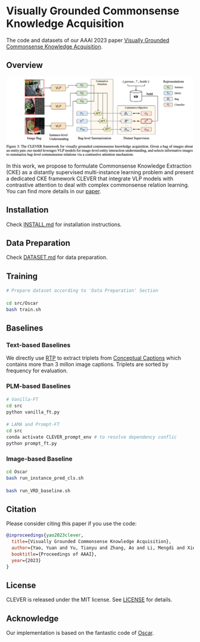 # Visually Grounded Commonsense Knowledge Acquisition

The code and datasets of our AAAI 2023 paper [Visually Grounded Commonsense Knowledge Acquisition](https://not_available_yet).

## Overview

![CLEVER Framework](figs/framework.jpg)

In this work, we propose to formulate Commonsense Knowledge Extraction (CKE) as a distantly supervised multi-instance learning problem and present a dedicated CKE framework CLEVER that integrate VLP models with contrastive attention to deal with complex commonsense relation learning. You can find more details in our [paper](https://not_available_yet).


## Installation

Check [INSTALL.md](INSTALL.md) for installation instructions.

## Data Preparation

Check [DATASET.md](DATASET.md) for data preparation.

## Training

```sh
# Prepare dataset according to 'Data Preparation' Section

cd src/Oscar
bash train.sh
```

## Baselines

### Text-based Baselines

We directly use [RTP](https://nlp.stanford.edu/software/scenegraph-parser.shtml) to extract triplets from [Conceptual Captions](https://github.com/google-research-datasets/conceptual-captions) which contains more than 3 millon image captions. Triplets are sorted by frequency for evaluation.

### PLM-based Baselines

```sh
# Vanilla-FT
cd src
python vanilla_ft.py

# LAMA and Prompt-FT
cd src
conda activate CLEVER_prompt_env # to resolve dependency conflic
python prompt_ft.py
```

### Image-based Baseline

```sh
cd Oscar
bash run_instance_pred_cls.sh

bash run_VRD_baseline.sh
```

## Citation

Please consider citing this paper if you use the code:

```bib
@inproceedings{yao2023clever,
  title={Visually Grounded Commonsense Knowledge Acquisition},
  author={Yao, Yuan and Yu, Tianyu and Zhang, Ao and Li, Mengdi and Xie, Ruobing and Weber, Cornelius and Liu, Zhiyuan and Zheng, Haitao and Wermter, Stefan and Chua, Tat-Seng and Sun, Maosong},
  booktitle={Proceedings of AAAI},
  year={2023}
}
```

## License

CLEVER is released under the MIT license. See [LICENSE](LICENSE) for details.

## Acknowledge

Our implementation is based on the fantastic code of [Oscar](https://github.com/microsoft/Oscar).
